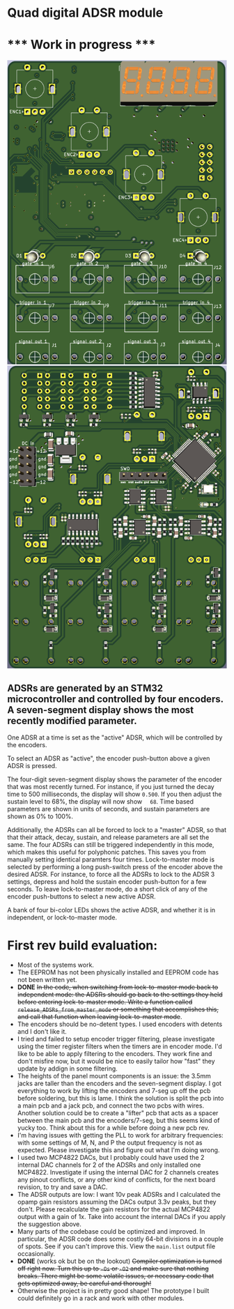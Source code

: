 # Quad digital ADSR module

# *** Work in progress ***

![](./hardware/main_pcb/pics/pcb_front.png?raw=true "pcb front")  ![](./hardware/main_pcb/pics/pcb_rear.png?raw=true "pcb rear")


## ADSRs are generated by an STM32 microcontroller and controlled by four encoders. A seven-segment display shows the most recently modified parameter. 

One ADSR at a time is set as the "active" ADSR, which will be controlled by the encoders. 

To select an ADSR as "active", the encoder push-button above a given ADSR is pressed.

The four-digit seven-segment display shows the parameter of the encoder that was most recently turned. For instance, if you just turned the decay time to 500 milliseconds, the display will show `0.500`. If you then adjust the sustain level to 68%, the display will now show `  68`. Time based parameters are shown in units of seconds, and sustain parameters are shown as 0% to 100%.

Additionally, the ADSRs can all be forced to lock to a "master" ADSR, so that that their attack, decay, sustain, and release parameters are all set the same. The four ADSRs can still be triggered independently in this mode, which makes this useful for polyphonic patches. This saves you from manually setting identical paramters four times. Lock-to-master mode is selected by performing a long push-switch press of the encoder above the desired ADSR. For instance, to force all the ADSRs to lock to the ADSR 3 settings, depress and hold the sustain encoder push-button for a few seconds. To leave lock-to-master mode, do a short click of any of the encoder push-buttons to select a new active ADSR.

A bank of four bi-color LEDs shows the active ADSR, and whether it is in independent, or lock-to-master mode.

# First rev build evaluation:
- Most of the systems work.
- The EEPROM has not been physically installed and EEPROM code has not been written yet.
- __DONE__ ~~In the code, when switching from lock-to-master mode back to independent mode: the ADSRs should go back to the settings they held before entering lock-to-master mode. Write a function called `release_ADSRs_from_master_mode` or something that accomplishes this, and call that function when leaving lock-to-master mode~~.
- The encoders should be no-detent types. I used encoders with detents and I don't like it.
- I tried and failed to setup encoder trigger filtering, please investigate using the timer register filters when the timers are in encoder mode. I'd like to be able to apply filtering to the encoders. They work fine and don't misfire now, but it would be nice to easily tailor how "fast" they update by addign in some filtering.
- The heights of the panel mount components is an issue: the 3.5mm jacks are taller than the encoders and the seven-segment display. I got everything to work by lifting the encoders and 7-seg up off the pcb before soldering, but this is lame. I think the solution is split the pcb into a main pcb and a jack pcb, and connect the two pcbs with wires. Another solution could be to create a "lifter" pcb that acts as a spacer between the main pcb and the encoders/7-seg, but this seems kind of yucky too. Think about this for a while before doing a new pcb rev.
- I'm having issues with getting the PLL to work for arbitrary frequencies: with some settings of M, N, and P the output frequency is not as expected. Please investigate this and figure out what I'm doing wrong.
- I used two MCP4822 DACs, but I probably could have used the 2 internal DAC channels for 2 of the ADSRs and only installed one MCP4822. Investigate if using the internal DAC for 2 channels creates any pinout conflicts, or any other kind of conflicts, for the next board revision, to try and save a DAC.
- The ADSR outputs are low: I want 10v peak ADSRs and I calculated the opamp gain resistors assuming the DACs output 3.3v peaks, but they don't. Please recalculate the gain resistors for the actual MCP4822 output with a gain of 1x. Take into account the internal DACs if you apply the suggestion above.
- Many parts of the codebase could be optimized and improved. In particular, the ADSR code does some costly 64-bit divisions in a couple of spots. See if you can't improve this. View the `main.list` output file occasionally.
- __DONE__ (works ok but be on the lookout) ~~Compiler optimization is turned off right now. Turn this up to `-Os` or `-O2` and make sure that nothing breaks. There might be some volatile issues, or necessary code that gets optimized away, be careful and thorough!~~
- Otherwise the project is in pretty good shape! The prototype I built could definitely go in a rack and work with other modules.
